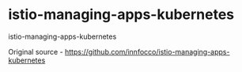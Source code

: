 # istio-managing-apps-kubernetes
istio-managing-apps-kubernetes

Original source - https://github.com/innfocco/istio-managing-apps-kubernetes

